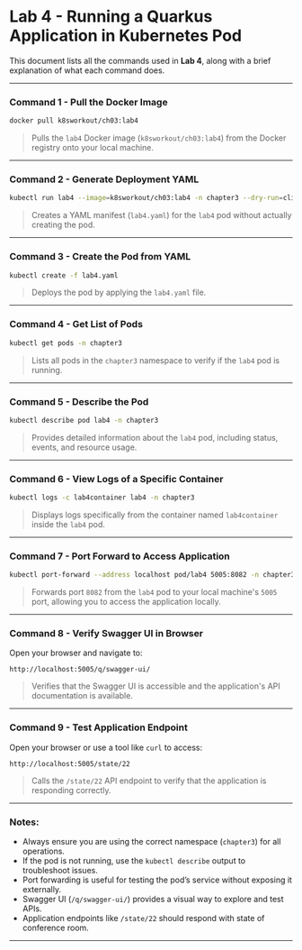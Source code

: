 # Lab 4 - Running a Quarkus Application in Kubernetes Pod

This document lists all the commands used in **Lab 4**, along with a brief explanation of what each command does.

---

### Command 1 - Pull the Docker Image
```bash
docker pull k8sworkout/ch03:lab4
```
> Pulls the `lab4` Docker image (`k8sworkout/ch03:lab4`) from the Docker registry onto your local machine.

---

### Command 2 - Generate Deployment YAML
```bash
kubectl run lab4 --image=k8sworkout/ch03:lab4 -n chapter3 --dry-run=client -o yaml > lab4.yaml
```
> Creates a YAML manifest (`lab4.yaml`) for the `lab4` pod without actually creating the pod.

---

### Command 3 - Create the Pod from YAML
```bash
kubectl create -f lab4.yaml
```
> Deploys the pod by applying the `lab4.yaml` file.

---

### Command 4 - Get List of Pods
```bash
kubectl get pods -n chapter3
```
> Lists all pods in the `chapter3` namespace to verify if the `lab4` pod is running.

---

### Command 5 - Describe the Pod
```bash
kubectl describe pod lab4 -n chapter3
```
> Provides detailed information about the `lab4` pod, including status, events, and resource usage.

---

### Command 6 - View Logs of a Specific Container
```bash
kubectl logs -c lab4container lab4 -n chapter3
```
> Displays logs specifically from the container named `lab4container` inside the `lab4` pod.

---

### Command 7 - Port Forward to Access Application
```bash
kubectl port-forward --address localhost pod/lab4 5005:8082 -n chapter3
```
> Forwards port `8082` from the `lab4` pod to your local machine's `5005` port, allowing you to access the application locally.

---

### Command 8 - Verify Swagger UI in Browser
Open your browser and navigate to:
```
http://localhost:5005/q/swagger-ui/
```
> Verifies that the Swagger UI is accessible and the application's API documentation is available.

---

### Command 9 - Test Application Endpoint
Open your browser or use a tool like `curl` to access:
```
http://localhost:5005/state/22
```
> Calls the `/state/22` API endpoint to verify that the application is responding correctly.

---

### Notes:
- Always ensure you are using the correct namespace (`chapter3`) for all operations.
- If the pod is not running, use the `kubectl describe` output to troubleshoot issues.
- Port forwarding is useful for testing the pod’s service without exposing it externally.
- Swagger UI (`/q/swagger-ui/`) provides a visual way to explore and test APIs.
- Application endpoints like `/state/22` should respond with state of conference room.

---